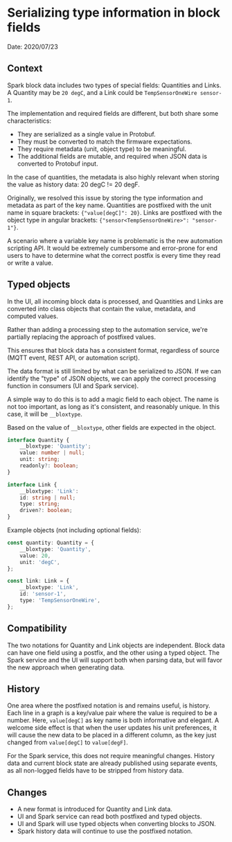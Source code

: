 # Serializing type information in block fields

Date: 2020/07/23

## Context

Spark block data includes two types of special fields: Quantities and Links.
A Quantity may be `20 degC`, and a Link could be `TempSensorOneWire sensor-1`.

The implementation and required fields are different, but both share some characteristics:

- They are serialized as a single value in Protobuf.
- They must be converted to match the firmware expectations.
- They require metadata (unit, object type) to be meaningful.
- The additional fields are mutable, and required when JSON data is converted to Protobuf input.

In the case of quantities, the metadata is also highly relevant when storing the value as history data: 20 degC != 20 degF.

Originally, we resolved this issue by storing the type information and metadata as part of the key name.
Quantities are postfixed with the unit name in square brackets: `{"value[degC]": 20}`.
Links are postfixed with the object type in angular brackets: `{"sensor<TempSensorOneWire>": "sensor-1"}`.

A scenario where a variable key name is problematic is the new automation scripting API.
It would be extremely cumbersome and error-prone for end users to have to determine what the correct postfix is every time they read or write a value.

## Typed objects

In the UI, all incoming block data is processed, and Quantities and Links are converted into class objects that contain the value, metadata, and computed values.

Rather than adding a processing step to the automation service,
we're partially replacing the approach of postfixed values.

This ensures that block data has a consistent format, regardless of source (MQTT event, REST API, or automation script).

The data format is still limited by what can be serialized to JSON.
If we can identify the "type" of JSON objects, we can apply the correct processing function in consumers (UI and Spark service).

A simple way to do this is to add a magic field to each object.
The name is not too important, as long as it's consistent, and reasonably unique. In this case, it will be `__bloxtype`.

Based on the value of `__bloxtype`, other fields are expected in the object.

```typescript
interface Quantity {
    __bloxtype: 'Quantity';
    value: number | null;
    unit: string;
    readonly?: boolean;
}

interface Link {
    __bloxtype: 'Link':
    id: string | null;
    type: string;
    driven?: boolean;
}
```

Example objects (not including optional fields):

```typescript
const quantity: Quantity = {
    __bloxtype: 'Quantity',
    value: 20,
    unit: 'degC',
};

const link: Link = {
    __bloxtype: 'Link',
    id: 'sensor-1',
    type: 'TempSensorOneWire',
};
```

## Compatibility

The two notations for Quantity and Link objects are independent.
Block data can have one field using a postfix, and the other using a typed object.
The Spark service and the UI will support both when parsing data, but will favor the new approach when generating data.

## History

One area where the postfixed notation is and remains useful, is history.
Each line in a graph is a key/value pair where the value is required to be a number.
Here, `value[degC]` as key name is both informative and elegant.
A welcome side effect is that when the user updates his unit preferences, it will cause the new data to be placed in a different column, as the key just changed from `value[degC]` to `value[degF]`.

For the Spark service, this does not require meaningful changes.
History data and current block state are already published using separate events, as all non-logged fields have to be stripped from history data.

## Changes

- A new format is introduced for Quantity and Link data.
- UI and Spark service can read both postfixed and typed objects.
- UI and Spark will use typed objects when converting blocks to JSON.
- Spark history data will continue to use the postfixed notation.
